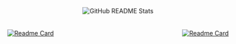 <div align="center">
  <img src="https://github-readme-stats.vercel.app/api/top-langs?username=alexbabits&show_icons=true&locale=en&layout=compact&custom_title=Primary%20Languages&hide=jupyter%20notebook,html,css,tcl,c%23" alt="GitHub README Stats">
</div>
<br/>
<br/>
<div align="center" style="display: flex; justify-content: space-between;">
  <a href="https://github.com/alexbabits/ethernaut-solutions-hardhat">
    <img src="https://github-readme-stats.vercel.app/api/pin/?username=alexbabits&repo=ethernaut-solutions-hardhat" alt="Readme Card">
  </a>
  <a href="https://github.com/alexbabits/guns-and-coffee-dapp">
    <img src="https://github-readme-stats.vercel.app/api/pin/?username=alexbabits&repo=guns-and-coffee-dapp" alt="Readme Card">
  </a>
</div>
